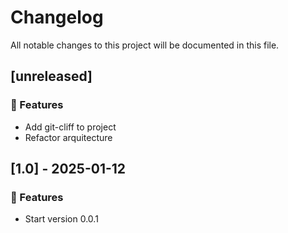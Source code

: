 # Changelog

All notable changes to this project will be documented in this file.

## [unreleased]

### 🚀 Features

- Add git-cliff to project
- Refactor arquitecture

## [1.0] - 2025-01-12

### 🚀 Features

- Start version 0.0.1

<!-- generated by git-cliff -->